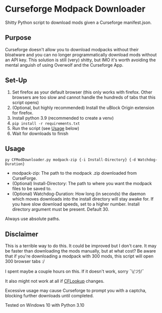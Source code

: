 # Curseforge Modpack Downloader

Shitty Python script to download mods given a Curseforge manifest.json.

## Purpose
Curseforge doesn't allow you to download modpacks without their bloatware and you can no longer programmatically download mods without an API key.
This solution is still (very) shitty, but IMO it's worth avoiding the mental anguish of using Overwolf and the Curseforge App.

## Set-Up
1. Set firefox as your default browser (this only works with firefox. Other browsers are too slow and cannot handle the hundreds of tabs that this script opens)
2. (Optional, but highly recommended) Install the uBlock Origin extension for firefox.
3. Install python 3.9 (recommended to create a venv)
4. `pip install -r requirements.txt`
5. Run the script (see [Usage](#usage) below)
6. Wait for downloads to finish

## Usage
`py CFModDownloader.py modpack-zip {-i Install-Directory} {-d Watchdog-Duration}`
- modpack-zip: The path to the modpack .zip downloaded from CurseForge.
- (Optional) Install-Directory: The path to where you want the modpack files to be saved to.
- (Optional) Watchdog-Duration: How long (in seconds) the daemon which moves downloads into the install directory will stay awake for. If you have slow download speeds, set to a higher number. Install directory argument must be present. Default 30.

Always use absolute paths.

## Disclaimer
This is a terrible way to do this. It could be improved but I don't care. It may be faster than downloading the mods manually, but at what cost?
Be aware that if you're downloading a modpack with 300 mods, this script will open 300 browser tabs :/

I spent maybe a couple hours on this. If it doesn't work, sorry ¯\\_(ツ)_/¯

It also might not work at all if [CFLookup](https://cflookup.com/) changes.

Excessive usage may cause Curseforge to prompt you with a captcha, blocking further downloads until completed. 

Tested on Windows 10 with Python 3.10
